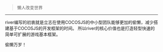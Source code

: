 > 懒人改变世界
---
   river编写的初衷就是立志在使用COCOSJS的中小型团队能够更加的偷懒，减少搭建基于COCOSJS的开发框架的时间。
   所以river的核心价值也是打造轻型快速的简单可扩展的游戏基本框架。

   偷懒万岁！